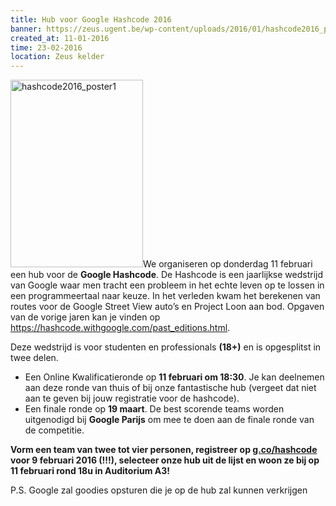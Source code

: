 ```yaml
---
title: Hub voor Google Hashcode 2016
banner: https://zeus.ugent.be/wp-content/uploads/2016/01/hashcode2016_poster1-212x300.png
created_at: 11-01-2016
time: 23-02-2016
location: Zeus kelder
---
```


<a href="http://zeus.ugent.be/2016/01/11/hub-voor-google-hashcode-2016/hashcode2016_poster1/" rel="attachment wp-att-2405"><img src="https://zeus.ugent.be/wp-content/uploads/2016/01/hashcode2016_poster1-212x300.png" alt="hashcode2016_poster1" width="212" height="300" class="alignright size-medium wp-image-2405" /></a>We organiseren op donderdag 11 februari een hub voor de <strong>Google Hashcode</strong>. De Hashcode is een jaarlijkse wedstrijd van Google waar men tracht een probleem in het echte leven op te lossen in een programmeertaal naar keuze. In het verleden kwam het berekenen van routes voor de Google Street View auto’s en Project Loon aan bod. Opgaven van de vorige jaren kan je vinden op <a href="https://hashcode.withgoogle.com/past_editions.html">https://hashcode.withgoogle.com/past_editions.html</a>.

Deze wedstrijd is voor studenten en professionals <strong>(18+)</strong> en is opgesplitst in twee delen.

<ul>
<li>Een Online Kwalificatieronde op <strong>11 februari om 18:30</strong>. Je kan deelnemen aan deze ronde van thuis of bij onze fantastische hub (vergeet dat niet aan te geven bij jouw registratie voor de hashcode).
<li>Een finale ronde op <strong>19 maart</strong>. De best scorende teams worden uitgenodigd bij <strong>Google Parijs</strong> om mee te doen aan de finale ronde van de competitie.
</ul>

<strong>Vorm een team van twee tot vier personen, registreer op <a href="http://g.co/hashcode">g.co/hashcode</a> voor 9 februari 2016 (!!!), selecteer onze hub uit de lijst en woon ze bij op 11 februari rond 18u in Auditorium A3!</strong>

P.S. Google zal goodies opsturen die je op de hub zal kunnen verkrijgen